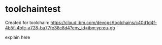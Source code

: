# toolchaintest
Created for toolchain: https://cloud.ibm.com/devops/toolchains/c40d1d4f-4b5f-4bfc-a728-ba77fe38c8d4?env_id=ibm:yp:eu-gb

explain here
